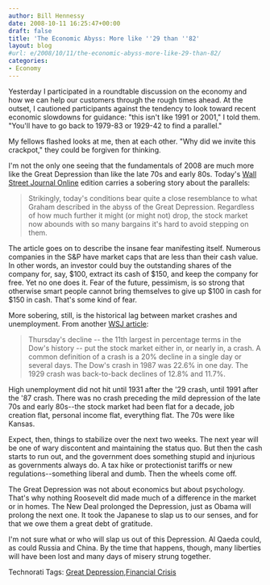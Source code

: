 ```yaml
---
author: Bill Hennessy
date: 2008-10-11 16:25:47+00:00
draft: false
title: 'The Economic Abyss: More like ''29 than ''82'
layout: blog
#url: e/2008/10/11/the-economic-abyss-more-like-29-than-82/
categories:
- Economy
---
```


Yesterday I participated in a roundtable discussion on the economy and how we can help our customers through the rough times ahead. At the outset, I cautioned participants against the tendency to look toward recent economic slowdowns for guidance: "this isn't like 1991 or 2001," I told them. "You'll have to go back to 1979-83 or 1929-42 to find a parallel."

 

My fellows flashed looks at me, then at each other. "Why did we invite this crackpot," they could be forgiven for thinking.

 

I'm not the only one seeing that the fundamentals of 2008 are much more like the Great Depression than like the late 70s and early 80s. Today's [Wall Street Journal Online](https://online.wsj.com/article/SB122368241652024977.html) edition carries a sobering story about the parallels:

 

>   
> 
> Strikingly, today's conditions bear quite a close resemblance to what Graham described in the abyss of the Great Depression. Regardless of how much further it might (or might not) drop, the stock market now abounds with so many bargains it's hard to avoid stepping on them.
> 
> 

 

The article goes on to describe the insane fear manifesting itself. Numerous companies in the S&P have market caps that are less than their cash value. In other words, an investor could buy the outstanding shares of the company for, say, $100, extract its cash of $150, and keep the company for free. Yet no one does it. Fear of the future, pessimism, is so strong that otherwise smart people cannot bring themselves to give up $100 in cash for $150 in cash. That's some kind of fear.

 

More sobering, still, is the historical lag between market crashes and unemployment. From another [WSJ article](https://online.wsj.com/article/SB122359593027021243.html?mod=sphere_ts&mod=sphere_wd):

 

>   
> 
> Thursday's decline -- the 11th largest in percentage terms in the Dow's history -- put the stock market either in, or nearly in, a crash. A common definition of a crash is a 20% decline in a single day or several days. The Dow's crash in 1987 was 22.6% in one day. The 1929 crash was back-to-back declines of 12.8% and 11.7%.
> 
> 

 

High unemployment did not hit until 1931 after the '29 crash, until 1991 after the '87 crash. There was no crash preceding the mild depression of the late 70s and early 80s--the stock market had been flat for a decade, job creation flat, personal income flat, everything flat. The 70s were like Kansas.

 

Expect, then, things to stabilize over the next two weeks. The next year will be one of wary discontent and maintaining the status quo. But then the cash starts to run out, and the government does something stupid and injurious as governments always do. A tax hike or protectionist tariffs or new regulations--something liberal and dumb. Then the wheels come off.

 

The Great Depression was not about economics but about psychology. That's why nothing Roosevelt did made much of a difference in the market or in homes. The New Deal prolonged the Depression, just as Obama will prolong the next one. It took the Japanese to slap us to our senses, and for that we owe them a great debt of gratitude.

 

I'm not sure what or who will slap us out of this Depression. Al Qaeda could, as could Russia and China. By the time that happens, though, many liberties will have been lost and many days of misery strung together.

 

Technorati Tags: [Great Depression](https://technorati.com/tags/Great%20Depression),[Financial Crisis](https://technorati.com/tags/Financial%20Crisis)
